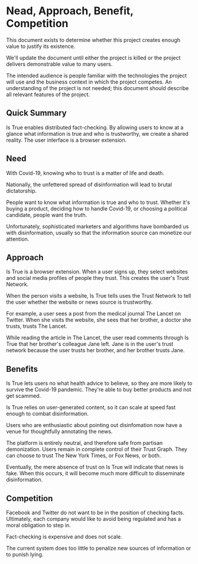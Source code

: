 # Nead, Approach, Benefit, Competition 
This document exists to determine whether this project creates enough value to justify its existence.

We'll update the document until either the project is killed or the project delivers demonstrable value to many users.

The intended audience is people familiar with the technologies the project will use and the business context in which the project competes. An understanding of the project is not needed; this document should describe all relevant features of the project.

## Quick Summary
Is True enables distributed fact-checking. By allowing users to know at a glance what information is true and who is trustworthy, we create a shared reality. The user interface is a browser extension.

## Need
With Covid-19, knowing who to trust is a matter of life and death.

Nationally, the unfettered spread of disinformation will lead to brutal dictatorship.

People want to know what information is true and who to trust. Whether it's buying a product, deciding how to handle Covid-19, or choosing a political candidate, people want the truth. 

Unfortunately, sophisticated marketers and algorithms have bombarded us with disinformation, usually so that the information source can monetize our attention. 

## Approach
Is True is a browser extension. When a user signs up, they select websites and social media profiles of people they trust. This creates the user's Trust Network.

When the person visits a website, Is True tells uses the Trust Network to tell the user whether the website or news source is trustworthy.

For example, a user sees a post from the medical journal The Lancet on Twitter. When she visits the website, she sees that her brother, a doctor she trusts, trusts The Lancet. 

While reading the article in The Lancet, the user read comments through Is True that her brother's colleague Jane left. Jane is in the user's trust network because the user trusts her brother, and her brother trusts Jane. 


## Benefits
Is True lets users no what health advice to believe, so they are more likely to survive the Covid-19 pandemic. They're able to buy better products and not get scammed.

Is True relies on user-generated content, so it can scale at speed fast enough to combat disinformation.

Users who are enthusiastic about pointing out disinfomation now have a venue for thoughtfully annotating the news.

The platform is entirely neutral, and therefore safe from partisan demonization. Users remain in complete control of their Trust Graph. They can choose to trust The New York Times, or Fox News, or both. 

Eventually, the mere absence of trust on Is True will indicate that news is fake. When this occurs, it will become much more difficult to disseminate disinformation. 

## Competition
Facebook and Twitter do not want to be in the position of checking facts. Ultimately, each company would like to avoid being regulated and has a moral obligation to step in. 

Fact-checking is expensive and does not scale. 

The current system does too little to penalize new sources of information or to punish lying. 
